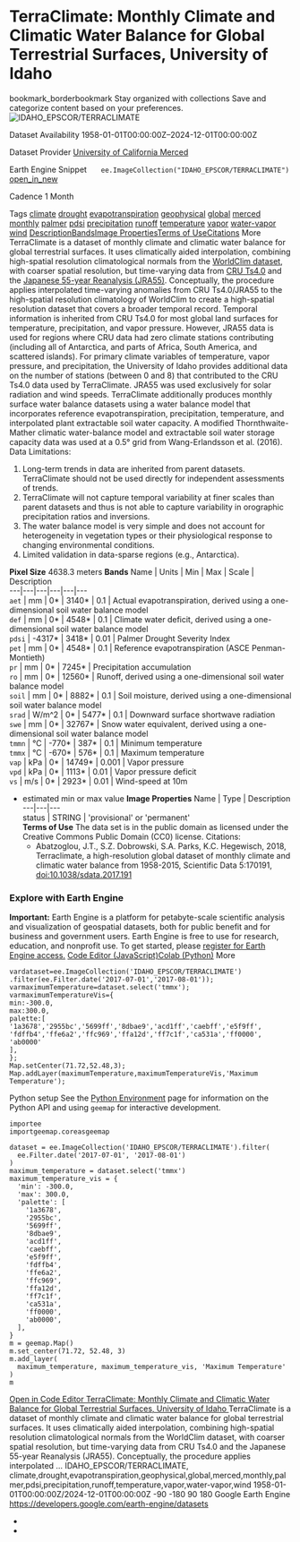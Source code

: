  
#  TerraClimate: Monthly Climate and Climatic Water Balance for Global Terrestrial Surfaces, University of Idaho 
bookmark_borderbookmark Stay organized with collections  Save and categorize content based on your preferences.
![IDAHO_EPSCOR/TERRACLIMATE](https://developers.google.com/earth-engine/datasets/images/IDAHO_EPSCOR/IDAHO_EPSCOR_TERRACLIMATE_sample.png) 

Dataset Availability
    1958-01-01T00:00:00Z–2024-12-01T00:00:00Z 

Dataset Provider
     [ University of California Merced ](http://www.climatologylab.org/terraclimate.html) 

Earth Engine Snippet
     `    ee.ImageCollection("IDAHO_EPSCOR/TERRACLIMATE")   ` [ open_in_new ](https://code.earthengine.google.com/?scriptPath=Examples:Datasets/IDAHO_EPSCOR/IDAHO_EPSCOR_TERRACLIMATE) 

Cadence
    1 Month 

Tags
     [climate](https://developers.google.com/earth-engine/datasets/tags/climate) [drought](https://developers.google.com/earth-engine/datasets/tags/drought) [evapotranspiration](https://developers.google.com/earth-engine/datasets/tags/evapotranspiration) [geophysical](https://developers.google.com/earth-engine/datasets/tags/geophysical) [global](https://developers.google.com/earth-engine/datasets/tags/global) [merced](https://developers.google.com/earth-engine/datasets/tags/merced) [monthly](https://developers.google.com/earth-engine/datasets/tags/monthly) [palmer](https://developers.google.com/earth-engine/datasets/tags/palmer) [pdsi](https://developers.google.com/earth-engine/datasets/tags/pdsi) [precipitation](https://developers.google.com/earth-engine/datasets/tags/precipitation) [runoff](https://developers.google.com/earth-engine/datasets/tags/runoff) [temperature](https://developers.google.com/earth-engine/datasets/tags/temperature) [vapor](https://developers.google.com/earth-engine/datasets/tags/vapor) [water-vapor](https://developers.google.com/earth-engine/datasets/tags/water-vapor) [wind](https://developers.google.com/earth-engine/datasets/tags/wind)
[Description](https://developers.google.com/earth-engine/datasets/catalog/IDAHO_EPSCOR_TERRACLIMATE#description)[Bands](https://developers.google.com/earth-engine/datasets/catalog/IDAHO_EPSCOR_TERRACLIMATE#bands)[Image Properties](https://developers.google.com/earth-engine/datasets/catalog/IDAHO_EPSCOR_TERRACLIMATE#image-properties)[Terms of Use](https://developers.google.com/earth-engine/datasets/catalog/IDAHO_EPSCOR_TERRACLIMATE#terms-of-use)[Citations](https://developers.google.com/earth-engine/datasets/catalog/IDAHO_EPSCOR_TERRACLIMATE#citations) More
TerraClimate is a dataset of monthly climate and climatic water balance for global terrestrial surfaces. It uses climatically aided interpolation, combining high-spatial resolution climatological normals from the [WorldClim dataset](https://www.worldclim.org/), with coarser spatial resolution, but time-varying data from [CRU Ts4.0](https://data.ceda.ac.uk/badc/cru/data/cru_ts/) and the [Japanese 55-year Reanalysis (JRA55)](https://jra.kishou.go.jp/JRA-55/index_en.html). Conceptually, the procedure applies interpolated time-varying anomalies from CRU Ts4.0/JRA55 to the high-spatial resolution climatology of WorldClim to create a high-spatial resolution dataset that covers a broader temporal record.
Temporal information is inherited from CRU Ts4.0 for most global land surfaces for temperature, precipitation, and vapor pressure. However, JRA55 data is used for regions where CRU data had zero climate stations contributing (including all of Antarctica, and parts of Africa, South America, and scattered islands). For primary climate variables of temperature, vapor pressure, and precipitation, the University of Idaho provides additional data on the number of stations (between 0 and 8) that contributed to the CRU Ts4.0 data used by TerraClimate. JRA55 was used exclusively for solar radiation and wind speeds.
TerraClimate additionally produces monthly surface water balance datasets using a water balance model that incorporates reference evapotranspiration, precipitation, temperature, and interpolated plant extractable soil water capacity. A modified Thornthwaite-Mather climatic water-balance model and extractable soil water storage capacity data was used at a 0.5° grid from Wang-Erlandsson et al. (2016).
Data Limitations:
  1. Long-term trends in data are inherited from parent datasets. TerraClimate should not be used directly for independent assessments of trends.
  2. TerraClimate will not capture temporal variability at finer scales than parent datasets and thus is not able to capture variability in orographic precipitation ratios and inversions.
  3. The water balance model is very simple and does not account for heterogeneity in vegetation types or their physiological response to changing environmental conditions.
  4. Limited validation in data-sparse regions (e.g., Antarctica).


**Pixel Size** 4638.3 meters 
**Bands**
Name | Units | Min | Max | Scale | Description  
---|---|---|---|---|---  
`aet` | mm |  0*  |  3140*  | 0.1 | Actual evapotranspiration, derived using a one-dimensional soil water balance model  
`def` | mm |  0*  |  4548*  | 0.1 | Climate water deficit, derived using a one-dimensional soil water balance model  
`pdsi` |  -4317*  |  3418*  | 0.01 | Palmer Drought Severity Index  
`pet` | mm |  0*  |  4548*  | 0.1 | Reference evapotranspiration (ASCE Penman-Montieth)  
`pr` | mm |  0*  |  7245*  | Precipitation accumulation  
`ro` | mm |  0*  |  12560*  | Runoff, derived using a one-dimensional soil water balance model  
`soil` | mm |  0*  |  8882*  | 0.1 | Soil moisture, derived using a one-dimensional soil water balance model  
`srad` | W/m^2 |  0*  |  5477*  | 0.1 | Downward surface shortwave radiation  
`swe` | mm |  0*  |  32767*  | Snow water equivalent, derived using a one-dimensional soil water balance model  
`tmmn` | °C |  -770*  |  387*  | 0.1 | Minimum temperature  
`tmmx` | °C |  -670*  |  576*  | 0.1 | Maximum temperature  
`vap` | kPa |  0*  |  14749*  | 0.001 | Vapor pressure  
`vpd` | kPa |  0*  |  1113*  | 0.01 | Vapor pressure deficit  
`vs` | m/s |  0*  |  2923*  | 0.01 | Wind-speed at 10m  
* estimated min or max value 
**Image Properties**
Name | Type | Description  
---|---|---  
status | STRING | 'provisional' or 'permanent'  
**Terms of Use**
The data set is in the public domain as licensed under the Creative Commons Public Domain (CC0) license.
Citations:
  * Abatzoglou, J.T., S.Z. Dobrowski, S.A. Parks, K.C. Hegewisch, 2018, Terraclimate, a high-resolution global dataset of monthly climate and climatic water balance from 1958-2015, Scientific Data 5:170191, [doi:10.1038/sdata.2017.191](https://doi.org/10.1038/sdata.2017.191)


### Explore with Earth Engine
**Important:** Earth Engine is a platform for petabyte-scale scientific analysis and visualization of geospatial datasets, both for public benefit and for business and government users. Earth Engine is free to use for research, education, and nonprofit use. To get started, please [register for Earth Engine access.](https://console.cloud.google.com/earth-engine)
[Code Editor (JavaScript)](https://developers.google.com/earth-engine/datasets/catalog/IDAHO_EPSCOR_TERRACLIMATE#code-editor-javascript-sample)[Colab (Python)](https://developers.google.com/earth-engine/datasets/catalog/IDAHO_EPSCOR_TERRACLIMATE#colab-python-sample) More
```
vardataset=ee.ImageCollection('IDAHO_EPSCOR/TERRACLIMATE')
.filter(ee.Filter.date('2017-07-01','2017-08-01'));
varmaximumTemperature=dataset.select('tmmx');
varmaximumTemperatureVis={
min:-300.0,
max:300.0,
palette:[
'1a3678','2955bc','5699ff','8dbae9','acd1ff','caebff','e5f9ff',
'fdffb4','ffe6a2','ffc969','ffa12d','ff7c1f','ca531a','ff0000',
'ab0000'
],
};
Map.setCenter(71.72,52.48,3);
Map.addLayer(maximumTemperature,maximumTemperatureVis,'Maximum Temperature');
```
Python setup
See the [ Python Environment](https://developers.google.com/earth-engine/guides/python_install) page for information on the Python API and using `geemap` for interactive development.
```
importee
importgeemap.coreasgeemap
```
```
dataset = ee.ImageCollection('IDAHO_EPSCOR/TERRACLIMATE').filter(
  ee.Filter.date('2017-07-01', '2017-08-01')
)
maximum_temperature = dataset.select('tmmx')
maximum_temperature_vis = {
  'min': -300.0,
  'max': 300.0,
  'palette': [
    '1a3678',
    '2955bc',
    '5699ff',
    '8dbae9',
    'acd1ff',
    'caebff',
    'e5f9ff',
    'fdffb4',
    'ffe6a2',
    'ffc969',
    'ffa12d',
    'ff7c1f',
    'ca531a',
    'ff0000',
    'ab0000',
  ],
}
m = geemap.Map()
m.set_center(71.72, 52.48, 3)
m.add_layer(
  maximum_temperature, maximum_temperature_vis, 'Maximum Temperature'
)
m
```
[ Open in Code Editor ](https://code.earthengine.google.com/?scriptPath=Examples:Datasets/IDAHO_EPSCOR/IDAHO_EPSCOR_TERRACLIMATE)
[ TerraClimate: Monthly Climate and Climatic Water Balance for Global Terrestrial Surfaces, University of Idaho ](https://developers.google.com/earth-engine/datasets/catalog/IDAHO_EPSCOR_TERRACLIMATE)
TerraClimate is a dataset of monthly climate and climatic water balance for global terrestrial surfaces. It uses climatically aided interpolation, combining high-spatial resolution climatological normals from the WorldClim dataset, with coarser spatial resolution, but time-varying data from CRU Ts4.0 and the Japanese 55-year Reanalysis (JRA55). Conceptually, the procedure applies interpolated …
IDAHO_EPSCOR/TERRACLIMATE, climate,drought,evapotranspiration,geophysical,global,merced,monthly,palmer,pdsi,precipitation,runoff,temperature,vapor,water-vapor,wind 
1958-01-01T00:00:00Z/2024-12-01T00:00:00Z
-90 -180 90 180 
Google Earth Engine
https://developers.google.com/earth-engine/datasets
  * [ ](https://doi.org/http://www.climatologylab.org/terraclimate.html)
  * [ ](https://doi.org/https://developers.google.com/earth-engine/datasets/catalog/IDAHO_EPSCOR_TERRACLIMATE)


